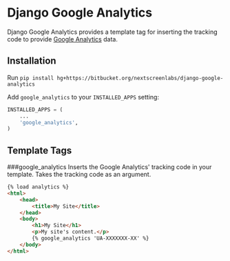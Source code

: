 Django Google Analytics
=======================

Django Google Analytics provides a template tag for inserting the tracking code to provide [Google Analytics](http://www.google.com/analytics/) data.

Installation
------------

Run `pip install hg+https://bitbucket.org/nextscreenlabs/django-google-analytics`

Add `google_analytics` to your `INSTALLED_APPS` setting:

```python
INSTALLED_APPS = (
    ...
    'google_analytics',
)
```

Template Tags
-------------

###google_analytics
Inserts the Google Analytics' tracking code in your template. Takes the tracking code as an argument.

```html
{% load analytics %}
<html>
    <head>
        <title>My Site</title>
    </head>
    <body>
        <h1>My Site</h1>
        <p>My site's content.</p>
        {% google_analytics 'UA-XXXXXXX-XX' %}
    </body>
</html>
```